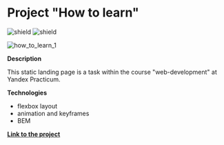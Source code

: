 # Project "How to learn"
![shield](https://img.shields.io/badge/status-release-brightgreen)
![shield](https://img.shields.io/badge/version-1.0.0-blue)

![how_to_learn_1](https://user-images.githubusercontent.com/104484685/233910696-7a0c0a6f-8456-4546-af19-fb42483e94d0.gif)

**Description**

 This static landing page is a task within the course "web-development" at Yandex Practicum.

**Technologies**

- flexbox layout
- animation and keyframes
- BEM

[**Link to the project**](https://proactative.github.io/how-to-learn)
